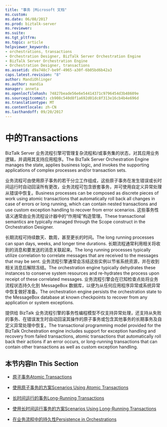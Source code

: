 ```yaml
---
title: "事务 |Microsoft 文档"
ms.custom: 
ms.date: 06/08/2017
ms.prod: biztalk-server
ms.reviewer: 
ms.suite: 
ms.tgt_pltfrm: 
ms.topic: article
helpviewer_keywords:
- orchestrations, transactions
- Orchestration Designer, BizTalk Server Orchestration Engine
- BizTalk Server Orchestration Engine
- Orchestration Designer, transactions
ms.assetid: d9a748c7-be9f-4965-a30f-6b05bd6b42a3
caps.latest.revision: "8"
author: MandiOhlinger
ms.author: mandia
manager: anneta
ms.openlocfilehash: 74827beade56e6e54414371c9796454d3b48609e
ms.sourcegitcommit: cb908c540d8f1a692d01dc8f313e16cb4b4e696d
ms.translationtype: MT
ms.contentlocale: zh-CN
ms.lasthandoff: 09/20/2017
---
```

# <a name="transactions"></a><span data-ttu-id="572d5-102">中的</span><span class="sxs-lookup"><span data-stu-id="572d5-102">Transactions</span></span>
<span data-ttu-id="572d5-103">BizTalk Server 业务流程引擎可管理复杂流程和/或事务集的状态，对其应用业务逻辑，并调用其支持应用程序。</span><span class="sxs-lookup"><span data-stu-id="572d5-103">The BizTalk Server Orchestration Engine manages the state, applies business logic, and invokes the supporting applications of complex processes and/or transaction sets.</span></span>  
  
 <span data-ttu-id="572d5-104">业务流程可由使用原子事务的若干分立工作组成，这些原子事务在发生错误或长时间运行时自动回滚所有更改，业务流程可包含嵌套事务，并可使用自定义异常处理从错误中恢复。</span><span class="sxs-lookup"><span data-stu-id="572d5-104">Business processes can be composed as discrete pieces of work using atomic transactions that automatically roll back all changes in case of errors or long running, which can contain nested transactions and use custom exception handling to recover from error scenarios.</span></span> <span data-ttu-id="572d5-105">这些事务性语义通常由业务流程设计器中的“作用域”构造管理。</span><span class="sxs-lookup"><span data-stu-id="572d5-105">These transactional semantics are typically managed through the Scope construct in the Orchestration Designer.</span></span>  
  
 <span data-ttu-id="572d5-106">长期流程可持续数天、数周，甚至更长的时间。</span><span class="sxs-lookup"><span data-stu-id="572d5-106">The long running processes can span days, weeks, and longer time durations.</span></span> <span data-ttu-id="572d5-107">长期流程通常利用相关将收到的消息和要发送的消息关联起来。</span><span class="sxs-lookup"><span data-stu-id="572d5-107">The long running processes typically utilize correlation to correlate messages that are received to the messages that may be sent.</span></span> <span data-ttu-id="572d5-108">业务流程引擎通常会冻结这些实例以节省系统资源，并在收到相关消息后解除冻结。</span><span class="sxs-lookup"><span data-stu-id="572d5-108">The orchestration engine typically dehydrates these instances to conserve system resources and re-hydrates the process upon receipt of these correlated messages.</span></span> <span data-ttu-id="572d5-109">业务流程引擎会在已知检查点处将业务流程状态持久化到 MessageBox 数据库，以便为从任何应用程序异常或系统异常中恢复做好准备。</span><span class="sxs-lookup"><span data-stu-id="572d5-109">The orchestration engine persists the orchestration state to the MessageBox database at known checkpoints to recover from any application or system exceptions.</span></span>  
  
 <span data-ttu-id="572d5-110">提供给 BizTalk 业务流程引擎的事务性编程模型不仅支持异常处理，还支持从失败的事务、在错误发生时自动回滚其操作的原子事务或包含其他事务的长期事务及自定义异常处理中恢复。</span><span class="sxs-lookup"><span data-stu-id="572d5-110">The transactional programming model provided for the BizTalk Orchestration engine includes support for exception handling and recovery from failed transactions, atomic transactions that automatically roll back their actions if an error occurs, or long-running transactions that can contain other transactions as well as custom exception handling.</span></span>  
  
## <a name="in-this-section"></a><span data-ttu-id="572d5-111">本节内容</span><span class="sxs-lookup"><span data-stu-id="572d5-111">In This Section</span></span>  
  
-   [<span data-ttu-id="572d5-112">原子事务</span><span class="sxs-lookup"><span data-stu-id="572d5-112">Atomic Transactions</span></span>](../core/atomic-transactions.md)  
  
-   [<span data-ttu-id="572d5-113">使用原子事务的方案</span><span class="sxs-lookup"><span data-stu-id="572d5-113">Scenarios Using Atomic Transactions</span></span>](../core/scenarios-using-atomic-transactions.md)  
  
-   [<span data-ttu-id="572d5-114">长时间运行的事务</span><span class="sxs-lookup"><span data-stu-id="572d5-114">Long-Running Transactions</span></span>](../core/long-running-transactions.md)  
  
-   [<span data-ttu-id="572d5-115">使用长时间运行事务的方案</span><span class="sxs-lookup"><span data-stu-id="572d5-115">Scenarios Using Long-Running Transactions</span></span>](../core/scenarios-using-long-running-transactions.md)  
  
-   [<span data-ttu-id="572d5-116">在业务流程中的持久性</span><span class="sxs-lookup"><span data-stu-id="572d5-116">Persistence in Orchestrations</span></span>](../core/persistence-in-orchestrations.md)